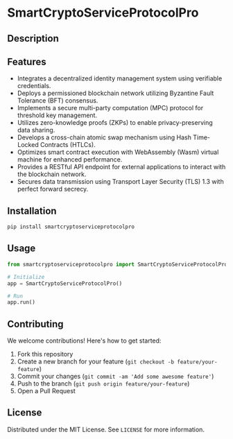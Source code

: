 # SmartCryptoServiceProtocolPro

## Description



## Features

- Integrates a decentralized identity management system using verifiable credentials.
- Deploys a permissioned blockchain network utilizing Byzantine Fault Tolerance (BFT) consensus.
- Implements a secure multi-party computation (MPC) protocol for threshold key management.
- Utilizes zero-knowledge proofs (ZKPs) to enable privacy-preserving data sharing.
- Develops a cross-chain atomic swap mechanism using Hash Time-Locked Contracts (HTLCs).
- Optimizes smart contract execution with WebAssembly (Wasm) virtual machine for enhanced performance.
- Provides a RESTful API endpoint for external applications to interact with the blockchain network.
- Secures data transmission using Transport Layer Security (TLS) 1.3 with perfect forward secrecy.
## Installation

```bash
pip install smartcryptoserviceprotocolpro
```

## Usage

```python
from smartcryptoserviceprotocolpro import SmartCryptoServiceProtocolPro

# Initialize
app = SmartCryptoServiceProtocolPro()

# Run
app.run()
```

## Contributing

We welcome contributions! Here's how to get started:

1. Fork this repository
2. Create a new branch for your feature (`git checkout -b feature/your-feature`)
3. Commit your changes (`git commit -am 'Add some awesome feature'`)
4. Push to the branch (`git push origin feature/your-feature`)
5. Open a Pull Request

## License

Distributed under the MIT License. See `LICENSE` for more information.
